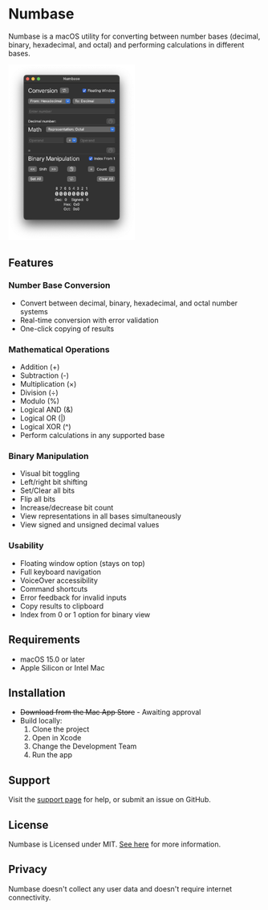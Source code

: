 # Numbase

Numbase is a macOS utility for converting between number bases (decimal, binary, hexadecimal, and octal) and performing calculations in different bases.

<img alt="Numbase app" src="./src/1.png" width="50%" />

## Features

### Number Base Conversion
- Convert between decimal, binary, hexadecimal, and octal number systems
- Real-time conversion with error validation
- One-click copying of results

### Mathematical Operations
- Addition (+)
- Subtraction (-)
- Multiplication (×)
- Division (÷)
- Modulo (%)
- Logical AND (&)
- Logical OR (|)
- Logical XOR (^)
- Perform calculations in any supported base

### Binary Manipulation
- Visual bit toggling
- Left/right bit shifting
- Set/Clear all bits
- Flip all bits
- Increase/decrease bit count
- View representations in all bases simultaneously
- View signed and unsigned decimal values

### Usability
- Floating window option (stays on top)
- Full keyboard navigation
- VoiceOver accessibility
- Command shortcuts
- Error feedback for invalid inputs
- Copy results to clipboard
- Index from 0 or 1 option for binary view

## Requirements
- macOS 15.0 or later
- Apple Silicon or Intel Mac

## Installation
- ~~Download from the Mac App Store~~ - Awaiting approval
- Build locally:
  1. Clone the project
  2. Open in Xcode
  3. Change the Development Team
  4. Run the app

## Support
Visit the [support page](https://jordan-christensen.com/numbase-support) for help, or submit an issue on GitHub.

## License
Numbase is Licensed under MIT. [See here](./LICENSE) for more information.

## Privacy
Numbase doesn't collect any user data and doesn't require internet connectivity.
